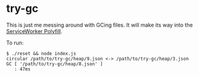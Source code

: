 # try-gc

This is just me messing around with GCing files. It will make its way into the [ServiceWorker Polyfill](/phuu/ServiceWorker-Polyfill).

To run:

```
$ ./reset && node index.js
circular /path/to/try-gc/heap/9.json <-> /path/to/try-gc/heap/3.json
GC [ '/path/to/try-gc/heap/8.json' ]
   : 47ms
```